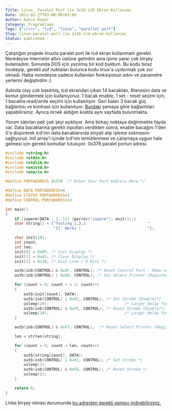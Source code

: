 ```yaml
---
Title: Linux, Paralel Port ile 2x16 LCD Ekran Kullanımı
Date: 2011-02-27T03:08:00+03:00
Author: Aşkın Özgür
Category: Programlama
Tags: ["c/c++", "lcd", "linux", "parallel port"]
Slug: linux-paralel-port-ile-2x16-lcd-ekran-kullanimi
Status: published
---
```


Çalıştığım projede linuxta paralel port ile lcd ekran kullanmam gerekti. Neredeyse internetin altını üstüne getirdim ama işime yarar çok birşey bulamadım. Sonunda DOS için yazılmış bir kod buldum. Bu kodu biraz inceleyip, gerekli püf noktaları bulunca kodu linux'a uydurmak çok zor olmadı. Hatta neredeyse sadece kullanılan fonksiyonun adını ve parametre yerlerini değiştirdim :)

Aslında olay çok basitmiş, lcd ekrandan çıkan 14 bacaktan, 8tanesini data ve komut göndermek için kullanıyoruz. 1 bacak enable, 1 set - reset seçimi için, 1 bacakta read/write seçimi için kullanılıyor. Geri kalan 3 bacak güç bağlantısı ve kontrast için kullanılıyor. [Burdaki](http://www.beyondlogic.org/parlcd/parlcd.htm) şemaya göre bağlantıları yapabilirsiniz. Ayrıca örnek aldığım kodda aynı sayfada bulunmakta.

Yorum satırları pek çok şeyi açıklıyor. Ama birkaç noktaya değinmekte fayda var. Data bacaklarına gerekli inputları verdikten sonra, enable bacağını 1'den 0'a düşürerek lcd'nin data bacaklarında sinyali alıp işleme sokmasını sağlıyoruz. init array'i içinde lcd'nin temizlenmesi ve çalışmaya uygun hale gelmesi için gerekli komutlar tutuluyor. 0x378 paralel portun adresi.

```c
#include <string.h>
#include <stdio.h>
#include <stdlib.h>
#include <unistd.h>
#include <asm/io.h>

#define PORTADDRESS 0x378  /* Enter Your Port Address Here */

#define DATA PORTADDRESS+0
#define STATUS PORTADDRESS+1
#define CONTROL PORTADDRESS+2

int main()
{
    if (ioperm(DATA , 3, 1)) {perror("ioperm"); exit(1);}
    char string[] = {"Testing 1,2,3                           "
                     "It' Works !                             "};

    char init[10];
    int count;
    int len;
    init[0] = 0x0F; /* Init Display */
    init[1] = 0x01; /* Clear Display */
    init[2] = 0x38; /* Dual Line / 8 Bits */

    outb(inb(CONTROL) & 0xDF, CONTROL); /* Reset Control Port - Make sure Forward Direction */
    outb(inb(CONTROL) | 0x08, CONTROL); /* Set Select Printer (Register Select) */

    for (count = 0; count < = 2; count++)
    {
        outb(init[count], DATA);
        outb(inb(CONTROL) | 0x01, CONTROL); /* Set Strobe (Enable)*/
        usleep(20);                                 /* Larger Delay for INIT */
        outb(inb(CONTROL) & 0xFE, CONTROL); /* Reset Strobe (Enable)*/
        usleep(20);                                 /* Larger Delay for INIT */
    }

    outb(inb(CONTROL) & 0xF7, CONTROL);  /* Reset Select Printer (Register Select) */

    len = strlen(string);

    for (count = 0; count < len; count++)
    {
        outb(string[count], DATA);
        outb(inb(CONTROL) | 0x01, CONTROL); /* Set Strobe */
        usleep(2);
        outb(inb(CONTROL) & 0xFE, CONTROL); /* Reset Strobe */
        usleep(2);
    }

    return 0;
}
```

Linke birşey olması durumunda [bu adresten gerekli şemayı indirebilirsiniz.](/uploads/2011/02/parlcd.gif)
<!--more-->
